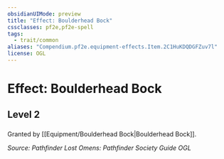 ```yaml
---
obsidianUIMode: preview
title: "Effect: Boulderhead Bock"
cssclasses: pf2e,pf2e-spell
tags:
  - trait/common
aliases: "Compendium.pf2e.equipment-effects.Item.2C1HuKDQDGFZuv7l"
license: OGL
---
```

# Effect: Boulderhead Bock
## Level 2
### 






Granted by [[Equipment/Boulderhead Bock|Boulderhead Bock]].

*Source: Pathfinder Lost Omens: Pathfinder Society Guide*
*OGL*
